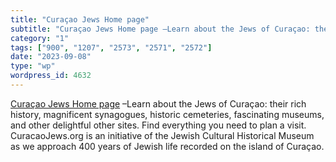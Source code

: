 ```yaml
---
title: "Curaçao Jews Home page"
subtitle: "Curaçao Jews Home page –Learn about the Jews of Curaçao: their rich his..."
category: "1"
tags: ["900", "1207", "2573", "2571", "2572"]
date: "2023-09-08"
type: "wp"
wordpress_id: 4632
---
```

[ Curaçao Jews Home page]( https://curacaojews.org) –Learn about the Jews of Curaçao: their rich history, magnificent synagogues, historic cemeteries, fascinating museums, and other delightful other sites. Find everything you need to plan a visit. CuracaoJews.org is an initiative of the Jewish Cultural Historical Museum as we approach 400 years of Jewish life recorded on the island of Curaçao.